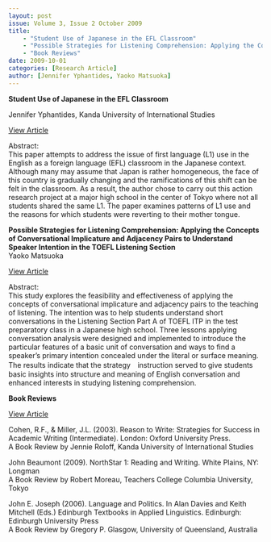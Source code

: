 ```yaml
---
layout: post
issue: Volume 3, Issue 2 October 2009
title: 
    - "Student Use of Japanese in the EFL Classroom"
    - "Possible Strategies for Listening Comprehension: Applying the Concepts of Conversational Implicature and Adjacency Pairs to Understand Speaker Intention in the TOEFL Listening Section"
    - "Book Reviews"
date: 2009-10-01
categories: [Research Article]
author: [Jennifer Yphantides, Yaoko Matsuoka]
---
```


**Student Use of Japanese in the EFL Classroom**

Jennifer Yphantides, Kanda University of International Studies

[View Article](http://www.issues.accentsasia.org/issues/3-2/yphantides.pdf)

Abstract:  
This paper attempts to address the issue of first language (L1) use in the English as a foreign language (EFL) classroom in the Japanese context. Although many may assume that Japan is rather homogeneous, the face of this country is gradually changing and the ramifications of this shift can be felt in the classroom. As a result, the author chose to carry out this action research project at a major high school in the center of Tokyo where not all students shared the same L1. The paper examines patterns of L1 use and the reasons for which students were reverting to their mother tongue.  
  
  
**Possible Strategies for Listening Comprehension: Applying the Concepts of Conversational Implicature and Adjacency Pairs to Understand Speaker Intention in the TOEFL Listening Section**  
Yaoko Matsuoka

[View Article](http://www.issues.accentsasia.org/issues/3-2/matsuoka.pdf)

Abstract:  
This study explores the feasibility and effectiveness of applying the concepts of conversational implicature and adjacency pairs to the teaching of listening. The intention was to help students understand short conversations in the Listening Section Part A of TOEFL ITP in the test preparatory class in a Japanese high school. Three lessons applying conversation analysis were designed and implemented to introduce the particular features of a basic unit of conversation and ways to find a speaker’s primary intention concealed under the literal or surface meaning. The results indicate that the strategy　instruction served to give students basic insights into structure and meaning of English conversation and enhanced interests in studying listening comprehension.  
  
  
**Book Reviews**

[View Article](http://www.issues.accentsasia.org/issues/3-2/reviews.pdf)

Cohen, R.F., & Miller, J.L. (2003). Reason to Write: Strategies for Success in Academic Writing (Intermediate). London: Oxford University Press.  
A Book Review by Jennie Roloff, Kanda University of International Studies  
  
John Beaumont (2009). NorthStar 1: Reading and Writing. White Plains, NY: Longman  
A Book Review by Robert Moreau, Teachers College Columbia University, Tokyo  
  
John E. Joseph (2006). Language and Politics. In Alan Davies and Keith Mitchell (Eds.) Edinburgh Textbooks in Applied Linguistics. Edinburgh: Edinburgh University Press  
A Book Review by Gregory P. Glasgow, University of Queensland, Australia
